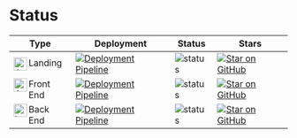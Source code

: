 # Status

| Type | Deployment | Status | Stars |
|---|---|---|---|
| <img src="https://cdn.simpleicons.org/astro/000/fff" alt="Astro" title="Astro" align=left width=24 height=24> Landing | [![Deployment Pipeline](https://github.com/listadedeseos/listadedeseos-astro/actions/workflows/pipeline.yml/badge.svg)](https://github.com/listadedeseos/listadedeseos-astro/actions/workflows/pipeline.yml) | ![status](https://img.shields.io/website-up-down-green-red/http/listadedeseos.es.svg) | [![Star on GitHub](https://img.shields.io/github/stars/listadedeseos/listadedeseos-astro.svg?style=social)](https://github.com/listadedeseos/listadedeseos-astro) |
| <img src="https://cdn.simpleicons.org/angular/000/fff" alt="Angular" title="Angular" align=left width=24 height=24> Front End | [![Deployment Pipeline](https://github.com/listadedeseos/listadedeseos-angular/actions/workflows/pipeline.yml/badge.svg)](https://github.com/listadedeseos/listadedeseos-angular/actions/workflows/pipeline.yml) | ![status](https://img.shields.io/website-up-down-green-red/http/app.listadedeseos.es.svg) |[![Star on GitHub](https://img.shields.io/github/stars/listadedeseos/listadedeseos-angular.svg?style=social)](https://github.com/listadedeseos/listadedeseos-angular) |
| <img src="https://cdn.simpleicons.org/laravel/000/fff" alt="Laravel" title="Laravel" align=left width=24 height=24> Back End | [![Deployment Pipeline](https://github.com/listadedeseos/listadedeseos-laravel/actions/workflows/pipeline.yml/badge.svg)](https://github.com/listadedeseos/listadedeseos-laravel/actions/workflows/pipeline.yml) | ![status](https://img.shields.io/website-up-down-green-red/http/api.listadedeseos.es.svg) | [![Star on GitHub](https://img.shields.io/github/stars/listadedeseos/listadedeseos-laravel.svg?style=social)](https://github.com/listadedeseos/listadedeseos-laravel) |
